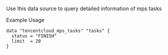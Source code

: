Use this data source to query detailed information of mps tasks

Example Usage

```hcl
data "tencentcloud_mps_tasks" "tasks" {
  status = "FINISH"
  limit  = 20
}
```